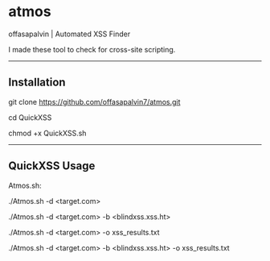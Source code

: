 # atmos
offasapalvin | Automated XSS Finder


I made these tool  to check for cross-site scripting.

---------------

Installation
----



git clone https://github.com/offasapalvin7/atmos.git

cd QuickXSS

chmod +x QuickXSS.sh


------------------



QuickXSS Usage 
---
Atmos.sh:

./Atmos.sh -d <target.com>


./Atmos.sh -d <target.com> -b <blindxss.xss.ht>


./Atmos.sh -d <target.com> -o xss_results.txt 


./Atmos.sh -d <target.com> -b <blindxss.xss.ht> -o xss_results.txt
